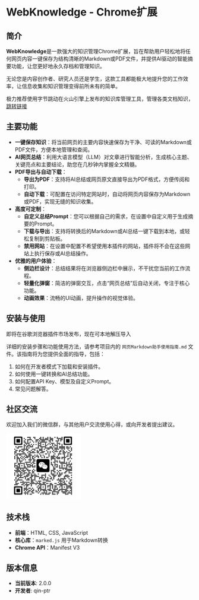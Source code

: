 # WebKnowledge - Chrome扩展

## 简介

**WebKnowledge**是一款强大的知识管理Chrome扩展，旨在帮助用户轻松地将任何网页内容一键保存为结构清晰的Markdown或PDF文件，并提供AI驱动的智能摘要功能，让您更好地永久存档和管理知识。

无论您是内容创作者、研究人员还是学生，这款工具都能极大地提升您的工作效率，让信息收集和知识管理变得前所未有的简单。

极力推荐使用字节跳动在火山引擎上发布的知识库管理工具，管理各类文档知识，[跳转链接](https://www.volcengine.com/docs/84313/1254457)

## 主要功能

- **一键保存知识**：将当前网页的主要内容快速保存为干净、可读的Markdown或PDF文件，方便本地管理和查阅。
- **AI网页总结**：利用大语言模型（LLM）对文章进行智能分析，生成核心主题、关键亮点和主要结论，助您在几秒钟内掌握全文精髓。
- **PDF导出与自动下载**：
  - **导出为PDF**：支持将AI总结或网页原文直接导出为PDF格式，方便传阅和打印。
  - **自动下载**：可配置在访问特定网站时，自动将网页内容保存为Markdown或PDF，实现无缝的知识收集。
- **高度可定制**：
  - **自定义总结Prompt**：您可以根据自己的需求，在设置中自定义用于生成摘要的Prompt。
  - **下载与导出**：支持将转换后的Markdown或AI总结一键下载到本地，或轻松复制到剪贴板。
  - **禁用网站**：在设置中配置不希望使用本插件的网站，插件将不会在这些网站上执行保存或AI总结操作。
- **优雅的用户体验**：
  - **侧边栏设计**：总结结果将在浏览器侧边栏中展示，不干扰您当前的工作流程。
  - **轻量化弹窗**：简洁的弹窗交互，点击“网页总结”后自动关闭，专注于核心功能。
  - **动画效果**：流畅的UI动画，提升操作的视觉体验。

## 安装与使用

即将在谷歌浏览器插件市场发布，现在可本地解压导入

详细的安装步骤和功能使用方法，请参考项目内的 `网页Markdown助手使用指南.md` 文件。该指南将为您提供全面的指导，包括：

1. 如何在开发者模式下加载和安装插件。
2. 如何使用一键转换和AI总结功能。
3. 如何配置API Key、模型及自定义Prompt。
4. 常见问题解答。

## 社区交流

欢迎加入我们的微信群，与其他用户交流使用心得，或向开发者提出建议。

<img src="icons/wechat.png" alt="微信群二维码" width="200"/>

## 技术栈

- **前端**：HTML, CSS, JavaScript
- **核心库**：`marked.js` 用于Markdown转换
- **Chrome API**：Manifest V3

## 版本信息

- **当前版本**: 2.0.0
- **开发者**: qin-ptr
